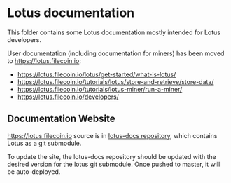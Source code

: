 # Lotus documentation

This folder contains some Lotus documentation mostly intended for Lotus developers.

User documentation (including documentation for miners) has been moved to https://lotus.filecoin.io:

- https://lotus.filecoin.io/lotus/get-started/what-is-lotus/
- https://lotus.filecoin.io/tutorials/lotus/store-and-retrieve/store-data/
- https://lotus.filecoin.io/tutorials/lotus-miner/run-a-miner/
- https://lotus.filecoin.io/developers/

## Documentation Website

https://lotus.filecoin.io source is in [lotus-docs repository](https://github.com/filecoin-project/lotus-docs), which contains Lotus as a git submodule.

To update the site, the lotus-docs repository should be updated with the desired version for the lotus git submodule. Once pushed to master, it will be auto-deployed.
